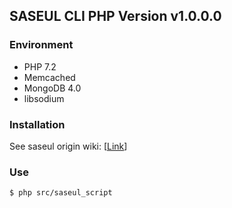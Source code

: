 ## SASEUL CLI PHP Version v1.0.0.0

### Environment

- PHP 7.2
- Memcached
- MongoDB 4.0
- libsodium

### Installation 

See saseul origin wiki: [[Link](https://github.com/anonymous16966/saseul-origin/wiki)]

### Use

~~~~
$ php src/saseul_script
~~~~

